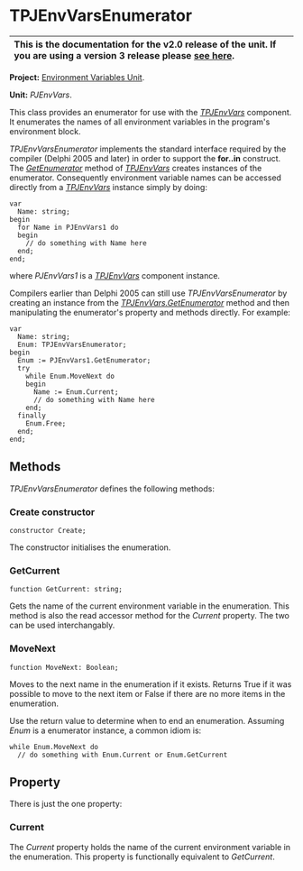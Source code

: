<a href='Hidden comment: 
$Rev$
$Date$
'></a>

# TPJEnvVarsEnumerator #

| This is the documentation for the **v2.0** release of the unit. If you are using a **version 3** release please [see here](http://wiki.delphidabbler.com/index.php/Docs/TPJEnvVarsEnumerator). |
|:-----------------------------------------------------------------------------------------------------------------------------------------------------------------------------------------------|

**Project:** [Environment Variables Unit](EnvironmentVariablesUnit.md).

**Unit:** _PJEnvVars_.

This class provides an enumerator for use with the _[TPJEnvVars](TPJEnvVars.md)_ component. It enumerates the names of all environment variables in the program's environment block.

_TPJEnvVarsEnumerator_ implements the standard interface required by the compiler (Delphi 2005 and later) in order to support the <strong>for..in</strong> construct. The _[GetEnumerator](TPJEnvVarsGetEnumerator.md)_ method of _[TPJEnvVars](TPJEnvVars.md)_ creates instances of the enumerator. Consequently environment variable names can be accessed directly from a _[TPJEnvVars](TPJEnvVars.md)_ instance simply by doing:

```
var
  Name: string;
begin
  for Name in PJEnvVars1 do
  begin
    // do something with Name here
  end;
end;
```

where _PJEnvVars1_ is a _[TPJEnvVars](TPJEnvVars.md)_ component instance.

Compilers earlier than Delphi 2005 can still use _TPJEnvVarsEnumerator_ by creating an instance from the _[TPJEnvVars.GetEnumerator](TPJEnvVarsGetEnumerator.md)_ method and then manipulating the enumerator's property and methods directly. For example:

```
var
  Name: string;
  Enum: TPJEnvVarsEnumerator;
begin
  Enum := PJEnvVars1.GetEnumerator;
  try
    while Enum.MoveNext do
    begin
      Name := Enum.Current;
      // do something with Name here
    end;
  finally
    Enum.Free;
  end;
end;
```

## Methods ##

_TPJEnvVarsEnumerator_ defines the following methods:

### Create constructor ###

```
constructor Create;
```

The constructor initialises the enumeration.

### GetCurrent ###

```
function GetCurrent: string;
```

Gets the name of the current environment variable in the enumeration. This method is also the read accessor method for the _Current_ property. The two can be used interchangably.

### MoveNext ###

```
function MoveNext: Boolean;
```

Moves to the next name in the enumeration if it exists. Returns True if it was possible to move to the next item or False if there are no more items in the enumeration.

Use the return value to determine when to end an enumeration. Assuming _Enum_ is a enumerator instance, a common idiom is:

```
while Enum.MoveNext do
  // do something with Enum.Current or Enum.GetCurrent
```


## Property ##

There is just the one property:

### Current ###

The _Current_ property holds the name of the current environment variable in the enumeration. This property is functionally equivalent to _GetCurrent_.
